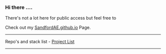 
### Hi there ....

There's not a lot here for public access but feel free to

Check out my [SandfordAE.github.io](https://sandfordae.github.io/) Page.

***

Repo's and stack list - [Project List](https://github.com/SandfordAE/Aluminium)

***
